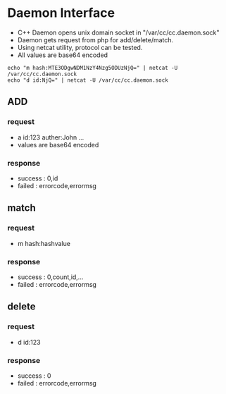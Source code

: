 # Daemon Interface

* C++ Daemon opens unix domain socket in "/var/cc/cc.daemon.sock"
* Daemon gets request from php for add/delete/match.
* Using netcat utility, protocol can be tested.
* All values are base64 encoded

```
echo "m hash:MTE3ODgwNDM1NzY4Nzg5ODUzNjQ=" | netcat -U /var/cc/cc.daemon.sock
echo "d id:NjQ=" | netcat -U /var/cc/cc.daemon.sock
```

## ADD
### request
* a id:123 auther:John ...
* values are base64 encoded

### response
* success : 0,id
* failed  : errorcode,errormsg

## match
### request
* m hash:hashvalue

### response
* success : 0,count,id,...
* failed  : errorcode,errormsg

## delete
### request
* d id:123

### response
* success : 0
* failed  : errorcode,errormsg

